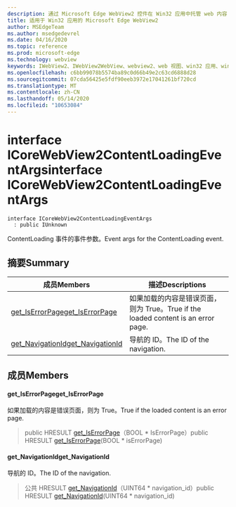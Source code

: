 ```yaml
---
description: 通过 Microsoft Edge WebView2 控件在 Win32 应用中托管 web 内容
title: 适用于 Win32 应用的 Microsoft Edge WebView2
author: MSEdgeTeam
ms.author: msedgedevrel
ms.date: 04/16/2020
ms.topic: reference
ms.prod: microsoft-edge
ms.technology: webview
keywords: IWebView2、IWebView2WebView、webview2、web 视图、win32 应用、win32、edge、ICoreWebView2、ICoreWebView2Controller、浏览器控件、边缘 html
ms.openlocfilehash: c6bb99078b5574ba89c0d66b49e2c63cd6888d28
ms.sourcegitcommit: 07cda56425e5fdf90eeb3972e17041261bf720cd
ms.translationtype: MT
ms.contentlocale: zh-CN
ms.lasthandoff: 05/14/2020
ms.locfileid: "10653084"
---
```

# <span data-ttu-id="7984d-104">interface ICoreWebView2ContentLoadingEventArgs</span><span class="sxs-lookup"><span data-stu-id="7984d-104">interface ICoreWebView2ContentLoadingEventArgs</span></span> 

```
interface ICoreWebView2ContentLoadingEventArgs
  : public IUnknown
```

<span data-ttu-id="7984d-105">ContentLoading 事件的事件参数。</span><span class="sxs-lookup"><span data-stu-id="7984d-105">Event args for the ContentLoading event.</span></span>

## <span data-ttu-id="7984d-106">摘要</span><span class="sxs-lookup"><span data-stu-id="7984d-106">Summary</span></span>

 <span data-ttu-id="7984d-107">成员</span><span class="sxs-lookup"><span data-stu-id="7984d-107">Members</span></span>                        | <span data-ttu-id="7984d-108">描述</span><span class="sxs-lookup"><span data-stu-id="7984d-108">Descriptions</span></span>
--------------------------------|---------------------------------------------
[<span data-ttu-id="7984d-109">get_IsErrorPage</span><span class="sxs-lookup"><span data-stu-id="7984d-109">get_IsErrorPage</span></span>](#get_iserrorpage) | <span data-ttu-id="7984d-110">如果加载的内容是错误页面，则为 True。</span><span class="sxs-lookup"><span data-stu-id="7984d-110">True if the loaded content is an error page.</span></span>
[<span data-ttu-id="7984d-111">get_NavigationId</span><span class="sxs-lookup"><span data-stu-id="7984d-111">get_NavigationId</span></span>](#get_navigationid) | <span data-ttu-id="7984d-112">导航的 ID。</span><span class="sxs-lookup"><span data-stu-id="7984d-112">The ID of the navigation.</span></span>

## <span data-ttu-id="7984d-113">成员</span><span class="sxs-lookup"><span data-stu-id="7984d-113">Members</span></span>

#### <span data-ttu-id="7984d-114">get_IsErrorPage</span><span class="sxs-lookup"><span data-stu-id="7984d-114">get_IsErrorPage</span></span> 

<span data-ttu-id="7984d-115">如果加载的内容是错误页面，则为 True。</span><span class="sxs-lookup"><span data-stu-id="7984d-115">True if the loaded content is an error page.</span></span>

> <span data-ttu-id="7984d-116">public HRESULT [get_IsErrorPage](#get_iserrorpage)（BOOL \* IsErrorPage）</span><span class="sxs-lookup"><span data-stu-id="7984d-116">public HRESULT [get_IsErrorPage](#get_iserrorpage)(BOOL \* isErrorPage)</span></span>

#### <span data-ttu-id="7984d-117">get_NavigationId</span><span class="sxs-lookup"><span data-stu-id="7984d-117">get_NavigationId</span></span> 

<span data-ttu-id="7984d-118">导航的 ID。</span><span class="sxs-lookup"><span data-stu-id="7984d-118">The ID of the navigation.</span></span>

> <span data-ttu-id="7984d-119">公共 HRESULT [get_NavigationId](#get_navigationid)（UINT64 \* navigation_id）</span><span class="sxs-lookup"><span data-stu-id="7984d-119">public HRESULT [get_NavigationId](#get_navigationid)(UINT64 \* navigation_id)</span></span>

